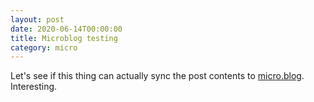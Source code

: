 ```yaml
---
layout: post
date: 2020-06-14T00:00:00
title: Microblog testing
category: micro
---
```


Let's see if this thing can actually sync the post contents 
to [micro.blog](http://micro.blog). Interesting.
